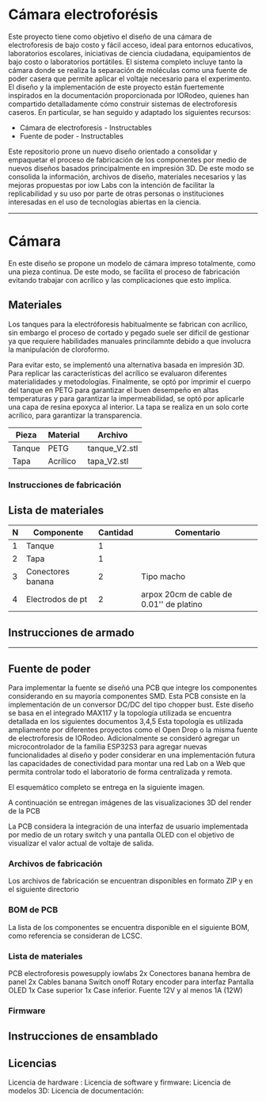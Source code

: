 # Cámara electroforésis

Este proyecto tiene como objetivo el diseño de una cámara de electroforesis de bajo costo y fácil acceso, ideal para entornos educativos, laboratorios escolares,  iniciativas de ciencia ciudadana, equipamientos de bajo costo o laboratorios portátiles. El sistema completo incluye tanto la cámara donde se realiza la separación de moléculas como una fuente de poder casera que permite aplicar el voltaje necesario para el experimento.
El diseño y la implementación de este proyecto están fuertemente inspirados en la documentación proporcionada por IORodeo, quienes han compartido detalladamente cómo construir sistemas de electroforesis caseros. En particular, se han seguido y adaptado los siguientes recursos:

- Cámara de electroforesis - Instructables
- Fuente de poder - Instructables


Este repositorio prone un nuevo diseño orientado a consolidar y empaquetar el proceso de fabricación de los componentes por medio de nuevos diseños basados principalmente en impresión 3D. De este modo se consolida la información, archivos de diseño, materiales necesarios y las mejoras propuestas por iow Labs con la intención de facilitar la replicabilidad y su uso por parte de otras personas o instituciones interesadas en el uso de tecnologías abiertas en la ciencia.

---

# Cámara

En este diseño se propone un modelo de cámara impreso totalmente, como una pieza continua. De este modo, se facilita el proceso de fabricación evitando trabajar con acrílico y las complicaciones que esto implica.


## Materiales

Los tanques para la electróforesis habitualmente se fabrican con acrílico, sin embargo el proceso de cortado y pegado suele ser dificil de gestionar ya que requiere habilidades manuales princilamnte debido a que involucra la manipulación de cloroformo.

Para evitar esto, se implementó una alternativa basada en impresión 3D. Para replicar las características del acrílico se evaluaron diferentes materialidades y metodologías. Finalmente, se optó por imprimir el cuerpo del tanque en PETG para garantizar el buen desempeño en altas temperaturas y para garantizar la impermeabilidad, se optó por aplicarle una capa de resina epoxyca al interior. La tapa se realiza en un solo corte acrílico, para garantizar la transparencia.   



| Pieza 	| Material | Archivo |
| --------- | -------- | ------- |
| Tanque   	|  PETG    | tanque_V2.stl |
| Tapa		| Acrílico | tapa_V2.stl |

### Instrucciones de fabricación



## Lista de materiales

| N    | Componente 	| Cantidad | Comentario |
|------|----------------|----------|------------|
| 1    | Tanque         |  1       |            |
| 2    | Tapa           |  1       |            |
| 3    | Conectores banana     |  2   | Tipo macho |
| 4    | Electrodos de pt |  2   | arpox 20cm de cable de 0.01'' de platino           |


## Instrucciones de armado


---

## Fuente de poder
Para implementar la fuente se diseñó una PCB que integre los componentes considerando en su mayoría componentes SMD. Esta PCB consiste en la implementación de un conversor DC/DC del tipo chopper bust. Este diseño se basa en el integrado MAX117 y la topología utilizada se encuentra detallada en los siguientes documentos 3,4,5
Esta topología es utilizada ampliamente por diferentes proyectos como el Open Drop o la misma fuente de electroforesis de IORodeo. Adicionalmente se consideró agregar un microcontrolador de la familia ESP32S3 para agregar nuevas funcionalidades al diseño y poder considerar en una implementación futura las capacidades de conectividad para montar  una red Lab on a Web que permita controlar todo el laboratorio de forma centralizada y remota.

El esquemático completo se entrega en la siguiente imagen.





A continuación se entregan imágenes de las visualizaciones 3D del render de la PCB



La PCB considera la integración de una interfaz de usuario implementada por medio de un rotary switch y una pantalla OLED con el objetivo de visualizar el valor actual de voltaje de salida.

### Archivos de fabricación
Los archivos de fabricación se encuentran disponibles en formato ZIP y en el siguiente directorio
### BOM de PCB
La lista de los componentes se encuentra disponible en el siguiente BOM, como referencia se consideran de LCSC.
### Lista de materiales
PCB electroforesis powesupply iowlabs
2x Conectores banana hembra de panel
2x Cables banana
Switch onoff
Rotary encoder para interfaz
Pantalla OLED
1x Case superior
1x Case inferior.
Fuente 12V y al menos 1A (12W)
### Firmware


## Instrucciones de ensamblado





## Licencias

Licencia de hardware :
Licencia de software y firmware:
Licencia de modelos 3D:
Licencia de documentación:
